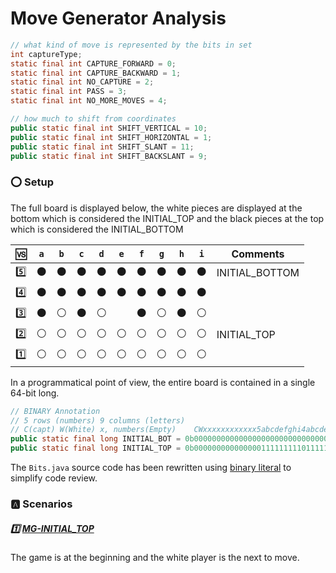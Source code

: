# Move Generator Analysis


```java
// what kind of move is represented by the bits in set
int captureType;
static final int CAPTURE_FORWARD = 0;
static final int CAPTURE_BACKWARD = 1;
static final int NO_CAPTURE = 2;
static final int PASS = 3;
static final int NO_MORE_MOVES = 4;
```


```java
// how much to shift from coordinates
public static final int SHIFT_VERTICAL = 10;
public static final int SHIFT_HORIZONTAL = 1;
public static final int SHIFT_SLANT = 11;
public static final int SHIFT_BACKSLANT = 9;
```

### :o: Setup

The full board is displayed below, the white pieces are displayed at the bottom which is considered the INITIAL_TOP and the black pieces at the top which is considered the INITIAL_BOTTOM

|:vs:    |`a`| `b`| `c`| `d`| `e`| `f`| `g`| `h`| `i`| Comments |
|--------|-|--|--|--|--|--|--|--|--|----------|
|:five:|:black_circle:|:black_circle:|:black_circle:|:black_circle:|:black_circle:|:black_circle:|:black_circle:|:black_circle:|:black_circle:| INITIAL_BOTTOM |
|:four:|:black_circle:|:black_circle:|:black_circle:|:black_circle:|:black_circle:|:black_circle:|:black_circle:|:black_circle:|:black_circle:|                |
|:three:|:black_circle:|:white_circle:|:black_circle:|:white_circle:||:black_circle:|:white_circle:|:black_circle:|:white_circle:|                 |
|:two:|:white_circle:|:white_circle:|:white_circle:|:white_circle:|:white_circle:|:white_circle:|:white_circle:|:white_circle:|:white_circle:|  INITIAL_TOP  |
|:one:|:white_circle:|:white_circle:|:white_circle:|:white_circle:|:white_circle:|:white_circle:|:white_circle:|:white_circle:|:white_circle:|             |

In a programmatical point of view, the entire board is contained in a single 64-bit long. 

```java
// BINARY Annotation
// 5 rows (numbers) 9 columns (letters)
// C(capt) W(White) x, numbers(Empty)    CWxxxxxxxxxxxx5abcdefghi4abcdefghi3abcdefghi2abcdefghi1abcdefghi
public static final long INITIAL_BOT = 0b0000000000000000000000000000000000001010010101111111110111111111L;
public static final long INITIAL_TOP = 0b0000000000000001111111110111111111010100101000000000000000000000L;
```

The `Bits.java` source code has been rewritten using [binary literal](https://docs.oracle.com/javase/8/docs/technotes/guides/language/binary-literals.html) to simplify code review.


### :a: Scenarios

##### :one: [MG-INITIAL_TOP](MG-INITIAL_TOP.md)

The game is at the beginning and the white player is the next to move.
